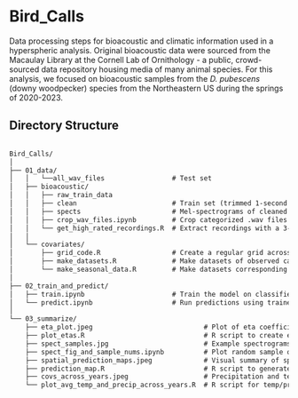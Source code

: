 # Bird_Calls
Data processing steps for bioacoustic and climatic information used in a hyperspheric analysis. Original bioacoustic data were sourced from the Macaulay Library at the Cornell Lab of Ornithology - a public, crowd-sourced data repository housing media of many animal species. For this analysis, we focused on bioacoustic samples from the *D. pubescens* (downy woodpecker) species from the Northeastern US during the springs of 2020-2023.

## Directory Structure

```txt

Bird_Calls/
│   
├── 01_data/
│   │   └──all_wav_files                 # Test set 
│   ├── bioacoustic/
│   │   ├── raw_train_data               
│   │   ├── clean                        # Train set (trimmed 1-second recordings)
│   │   ├── spects                       # Mel-spectrograms of cleaned samples                          
│   │   ├── crop_wav_files.ipynb         # Crop categorized .wav files into 1-second clips
│   │   └── get_high_rated_recordings.R  # Extract recordings with a 3-5 star rating
│   │
│   └── covariates/                      
│       ├── grid_code.R                  # Create a regular grid across region of interest with extracted covariate information for predictions of bioacoustic compositions
│       ├── make_datasets.R              # Make datasets of observed calls and associated covariate information
│       └── make_seasonal_data.R         # Make datasets corresponding to the spring of each year analyzed (2020-2023)
│
├── 02_train_and_predict/              
│   ├── train.ipynb                      # Train the model on classified samples
│   └── predict.ipynb                    # Run predictions using trained models on out-of-sample recordings
│
└── 03_summarize/                      
    ├── eta_plot.jpeg                            # Plot of eta coefficients
    ├── plot_etas.R                              # R script to create eta_plot.jpeg
    ├── spect_samples.jpg                        # Example spectrograms used in modeling (Fig. 2)
    ├── spect_fig_and_sample_nums.ipynb          # Plot random sample of spectrograms for each call type (Fig. 2) 
    ├── spatial_prediction_maps.jpeg             # Visual summary of spatial predictions (Fig. 5)
    ├── prediction_map.R                         # R script to generate prediction maps (Fig. 5)
    ├── covs_across_years.jpeg                   # Precipitation and temperature trends from 2020-2023 (Fig. 6) 
    └── plot_avg_temp_and_precip_across_years.R  # R script for temp/precip trends (Fig. 6)

```
